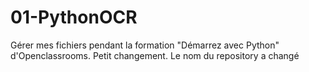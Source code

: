 ﻿# 01-PythonOCR
Gérer mes fichiers pendant la formation "Démarrez avec Python" d'Openclassrooms.
Petit changement.
Le nom du repository a changé
